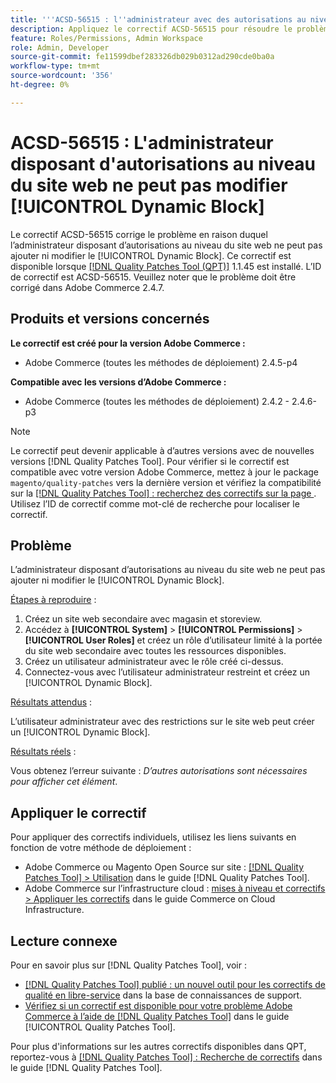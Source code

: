```yaml
---
title: '''ACSD-56515 : l''administrateur avec des autorisations au niveau du site web ne peut pas modifier [!UICONTROL Dynamic Block]'''
description: Appliquez le correctif ACSD-56515 pour résoudre le problème Adobe Commerce en raison duquel l’administrateur avec des autorisations au niveau du site web ne peut pas ajouter ni modifier le [!UICONTROL Dynamic Block].
feature: Roles/Permissions, Admin Workspace
role: Admin, Developer
source-git-commit: fe11599dbef283326db029b0312ad290cde0ba0a
workflow-type: tm+mt
source-wordcount: '356'
ht-degree: 0%

---
```


# ACSD-56515 : L&#39;administrateur disposant d&#39;autorisations au niveau du site web ne peut pas modifier [!UICONTROL Dynamic Block]

Le correctif ACSD-56515 corrige le problème en raison duquel l’administrateur disposant d’autorisations au niveau du site web ne peut pas ajouter ni modifier le [!UICONTROL Dynamic Block]. Ce correctif est disponible lorsque [[!DNL Quality Patches Tool (QPT)]](https://experienceleague.adobe.com/fr/docs/commerce-knowledge-base/kb/announcements/commerce-announcements/magento-quality-patches-released-new-tool-to-self-serve-quality-patches) 1.1.45 est installé. L’ID de correctif est ACSD-56515. Veuillez noter que le problème doit être corrigé dans Adobe Commerce 2.4.7.

## Produits et versions concernés

**Le correctif est créé pour la version Adobe Commerce :**

* Adobe Commerce (toutes les méthodes de déploiement) 2.4.5-p4

**Compatible avec les versions d’Adobe Commerce :**

* Adobe Commerce (toutes les méthodes de déploiement) 2.4.2 - 2.4.6-p3

>[!NOTE]
>
>Le correctif peut devenir applicable à d’autres versions avec de nouvelles versions [!DNL Quality Patches Tool]. Pour vérifier si le correctif est compatible avec votre version Adobe Commerce, mettez à jour le package `magento/quality-patches` vers la dernière version et vérifiez la compatibilité sur la [[!DNL Quality Patches Tool] : recherchez des correctifs sur la page ](https://experienceleague.adobe.com/tools/commerce-quality-patches/index.html?lang=fr). Utilisez l’ID de correctif comme mot-clé de recherche pour localiser le correctif.

## Problème

L’administrateur disposant d’autorisations au niveau du site web ne peut pas ajouter ni modifier le [!UICONTROL Dynamic Block].

<u>Étapes à reproduire</u> :

1. Créez un site web secondaire avec magasin et storeview.
1. Accédez à **[!UICONTROL System]** > **[!UICONTROL Permissions]** > **[!UICONTROL User Roles]** et créez un rôle d’utilisateur limité à la portée du site web secondaire avec toutes les ressources disponibles.
1. Créez un utilisateur administrateur avec le rôle créé ci-dessus.
1. Connectez-vous avec l’utilisateur administrateur restreint et créez un [!UICONTROL Dynamic Block].

<u>Résultats attendus</u> :

L’utilisateur administrateur avec des restrictions sur le site web peut créer un [!UICONTROL Dynamic Block].

<u>Résultats réels</u> :

Vous obtenez l’erreur suivante : *D’autres autorisations sont nécessaires pour afficher cet élément*.

## Appliquer le correctif

Pour appliquer des correctifs individuels, utilisez les liens suivants en fonction de votre méthode de déploiement :

* Adobe Commerce ou Magento Open Source sur site : [[!DNL Quality Patches Tool] > Utilisation](/help/tools/quality-patches-tool/usage.md) dans le guide [!DNL Quality Patches Tool].
* Adobe Commerce sur l’infrastructure cloud : [mises à niveau et correctifs > Appliquer les correctifs](https://experienceleague.adobe.com/docs/commerce-cloud-service/user-guide/develop/upgrade/apply-patches.html?lang=fr) dans le guide Commerce on Cloud Infrastructure.

## Lecture connexe

Pour en savoir plus sur [!DNL Quality Patches Tool], voir :

* [[!DNL Quality Patches Tool] publié : un nouvel outil pour les correctifs de qualité en libre-service](https://experienceleague.adobe.com/fr/docs/commerce-knowledge-base/kb/announcements/commerce-announcements/magento-quality-patches-released-new-tool-to-self-serve-quality-patches) dans la base de connaissances de support.
* [Vérifiez si un correctif est disponible pour votre problème Adobe Commerce à l’aide de  [!DNL Quality Patches Tool]](/help/tools/quality-patches-tool/patches-available-in-qpt/check-patch-for-magento-issue-with-magento-quality-patches.md) dans le guide [!UICONTROL Quality Patches Tool].


Pour plus d&#39;informations sur les autres correctifs disponibles dans QPT, reportez-vous à [[!DNL Quality Patches Tool] : Recherche de correctifs](https://experienceleague.adobe.com/tools/commerce-quality-patches/index.html?lang=fr) dans le guide [!DNL Quality Patches Tool].
